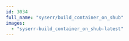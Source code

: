 ```yaml
---
id: 3034
full_name: "syserr/build_container_on_shub"
images: 
  - "syserr-build_container_on_shub-latest"
---
```

